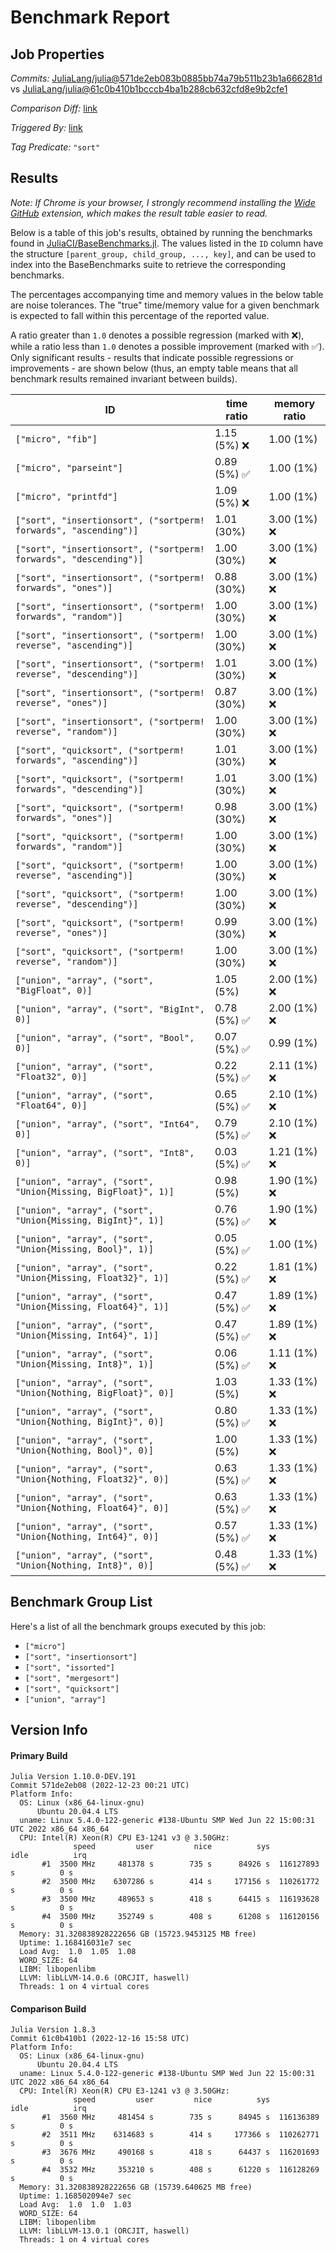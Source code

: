 # Benchmark Report

## Job Properties

*Commits:* [JuliaLang/julia@571de2eb083b0885bb74a79b511b23b1a666281d](https://github.com/JuliaLang/julia/commit/571de2eb083b0885bb74a79b511b23b1a666281d) vs [JuliaLang/julia@61c0b410b1bcccb4ba1b288cb632cfd8e9b2cfe1](https://github.com/JuliaLang/julia/commit/61c0b410b1bcccb4ba1b288cb632cfd8e9b2cfe1)

*Comparison Diff:* [link](https://github.com/JuliaLang/julia/compare/61c0b410b1bcccb4ba1b288cb632cfd8e9b2cfe1..571de2eb083b0885bb74a79b511b23b1a666281d)

*Triggered By:* [link](https://github.com/JuliaLang/julia/pull/47973#issuecomment-1363494011)

*Tag Predicate:* `"sort"`

## Results

*Note: If Chrome is your browser, I strongly recommend installing the [Wide GitHub](https://chrome.google.com/webstore/detail/wide-github/kaalofacklcidaampbokdplbklpeldpj?hl=en)
extension, which makes the result table easier to read.*

Below is a table of this job's results, obtained by running the benchmarks found in
[JuliaCI/BaseBenchmarks.jl](https://github.com/JuliaCI/BaseBenchmarks.jl). The values
listed in the `ID` column have the structure `[parent_group, child_group, ..., key]`,
and can be used to index into the BaseBenchmarks suite to retrieve the corresponding
benchmarks.

The percentages accompanying time and memory values in the below table are noise tolerances. The "true"
time/memory value for a given benchmark is expected to fall within this percentage of the reported value.

A ratio greater than `1.0` denotes a possible regression (marked with :x:), while a ratio less
than `1.0` denotes a possible improvement (marked with :white_check_mark:). Only significant results - results
that indicate possible regressions or improvements - are shown below (thus, an empty table means that all
benchmark results remained invariant between builds).

| ID | time ratio | memory ratio |
|----|------------|--------------|
| `["micro", "fib"]` | 1.15 (5%) :x: | 1.00 (1%)  |
| `["micro", "parseint"]` | 0.89 (5%) :white_check_mark: | 1.00 (1%)  |
| `["micro", "printfd"]` | 1.09 (5%) :x: | 1.00 (1%)  |
| `["sort", "insertionsort", ("sortperm! forwards", "ascending")]` | 1.01 (30%)  | 3.00 (1%) :x: |
| `["sort", "insertionsort", ("sortperm! forwards", "descending")]` | 1.00 (30%)  | 3.00 (1%) :x: |
| `["sort", "insertionsort", ("sortperm! forwards", "ones")]` | 0.88 (30%)  | 3.00 (1%) :x: |
| `["sort", "insertionsort", ("sortperm! forwards", "random")]` | 1.00 (30%)  | 3.00 (1%) :x: |
| `["sort", "insertionsort", ("sortperm! reverse", "ascending")]` | 1.00 (30%)  | 3.00 (1%) :x: |
| `["sort", "insertionsort", ("sortperm! reverse", "descending")]` | 1.01 (30%)  | 3.00 (1%) :x: |
| `["sort", "insertionsort", ("sortperm! reverse", "ones")]` | 0.87 (30%)  | 3.00 (1%) :x: |
| `["sort", "insertionsort", ("sortperm! reverse", "random")]` | 1.00 (30%)  | 3.00 (1%) :x: |
| `["sort", "quicksort", ("sortperm! forwards", "ascending")]` | 1.01 (30%)  | 3.00 (1%) :x: |
| `["sort", "quicksort", ("sortperm! forwards", "descending")]` | 1.01 (30%)  | 3.00 (1%) :x: |
| `["sort", "quicksort", ("sortperm! forwards", "ones")]` | 0.98 (30%)  | 3.00 (1%) :x: |
| `["sort", "quicksort", ("sortperm! forwards", "random")]` | 1.00 (30%)  | 3.00 (1%) :x: |
| `["sort", "quicksort", ("sortperm! reverse", "ascending")]` | 1.00 (30%)  | 3.00 (1%) :x: |
| `["sort", "quicksort", ("sortperm! reverse", "descending")]` | 1.00 (30%)  | 3.00 (1%) :x: |
| `["sort", "quicksort", ("sortperm! reverse", "ones")]` | 0.99 (30%)  | 3.00 (1%) :x: |
| `["sort", "quicksort", ("sortperm! reverse", "random")]` | 1.00 (30%)  | 3.00 (1%) :x: |
| `["union", "array", ("sort", "BigFloat", 0)]` | 1.05 (5%)  | 2.00 (1%) :x: |
| `["union", "array", ("sort", "BigInt", 0)]` | 0.78 (5%) :white_check_mark: | 2.00 (1%) :x: |
| `["union", "array", ("sort", "Bool", 0)]` | 0.07 (5%) :white_check_mark: | 0.99 (1%)  |
| `["union", "array", ("sort", "Float32", 0)]` | 0.22 (5%) :white_check_mark: | 2.11 (1%) :x: |
| `["union", "array", ("sort", "Float64", 0)]` | 0.65 (5%) :white_check_mark: | 2.10 (1%) :x: |
| `["union", "array", ("sort", "Int64", 0)]` | 0.79 (5%) :white_check_mark: | 2.10 (1%) :x: |
| `["union", "array", ("sort", "Int8", 0)]` | 0.03 (5%) :white_check_mark: | 1.21 (1%) :x: |
| `["union", "array", ("sort", "Union{Missing, BigFloat}", 1)]` | 0.98 (5%)  | 1.90 (1%) :x: |
| `["union", "array", ("sort", "Union{Missing, BigInt}", 1)]` | 0.76 (5%) :white_check_mark: | 1.90 (1%) :x: |
| `["union", "array", ("sort", "Union{Missing, Bool}", 1)]` | 0.05 (5%) :white_check_mark: | 1.00 (1%)  |
| `["union", "array", ("sort", "Union{Missing, Float32}", 1)]` | 0.22 (5%) :white_check_mark: | 1.81 (1%) :x: |
| `["union", "array", ("sort", "Union{Missing, Float64}", 1)]` | 0.47 (5%) :white_check_mark: | 1.89 (1%) :x: |
| `["union", "array", ("sort", "Union{Missing, Int64}", 1)]` | 0.47 (5%) :white_check_mark: | 1.89 (1%) :x: |
| `["union", "array", ("sort", "Union{Missing, Int8}", 1)]` | 0.06 (5%) :white_check_mark: | 1.11 (1%) :x: |
| `["union", "array", ("sort", "Union{Nothing, BigFloat}", 0)]` | 1.03 (5%)  | 1.33 (1%) :x: |
| `["union", "array", ("sort", "Union{Nothing, BigInt}", 0)]` | 0.80 (5%) :white_check_mark: | 1.33 (1%) :x: |
| `["union", "array", ("sort", "Union{Nothing, Bool}", 0)]` | 1.00 (5%)  | 1.33 (1%) :x: |
| `["union", "array", ("sort", "Union{Nothing, Float32}", 0)]` | 0.63 (5%) :white_check_mark: | 1.33 (1%) :x: |
| `["union", "array", ("sort", "Union{Nothing, Float64}", 0)]` | 0.63 (5%) :white_check_mark: | 1.33 (1%) :x: |
| `["union", "array", ("sort", "Union{Nothing, Int64}", 0)]` | 0.57 (5%) :white_check_mark: | 1.33 (1%) :x: |
| `["union", "array", ("sort", "Union{Nothing, Int8}", 0)]` | 0.48 (5%) :white_check_mark: | 1.33 (1%) :x: |

## Benchmark Group List

Here's a list of all the benchmark groups executed by this job:

- `["micro"]`
- `["sort", "insertionsort"]`
- `["sort", "issorted"]`
- `["sort", "mergesort"]`
- `["sort", "quicksort"]`
- `["union", "array"]`

## Version Info

#### Primary Build

```
Julia Version 1.10.0-DEV.191
Commit 571de2eb08 (2022-12-23 00:21 UTC)
Platform Info:
  OS: Linux (x86_64-linux-gnu)
      Ubuntu 20.04.4 LTS
  uname: Linux 5.4.0-122-generic #138-Ubuntu SMP Wed Jun 22 15:00:31 UTC 2022 x86_64 x86_64
  CPU: Intel(R) Xeon(R) CPU E3-1241 v3 @ 3.50GHz: 
              speed         user         nice          sys         idle          irq
       #1  3500 MHz     481378 s        735 s      84926 s  116127893 s          0 s
       #2  3500 MHz    6307286 s        414 s     177156 s  110261772 s          0 s
       #3  3500 MHz     489653 s        418 s      64415 s  116193628 s          0 s
       #4  3500 MHz     352749 s        408 s      61208 s  116120156 s          0 s
  Memory: 31.320838928222656 GB (15723.9453125 MB free)
  Uptime: 1.168416031e7 sec
  Load Avg:  1.0  1.05  1.08
  WORD_SIZE: 64
  LIBM: libopenlibm
  LLVM: libLLVM-14.0.6 (ORCJIT, haswell)
  Threads: 1 on 4 virtual cores

```

#### Comparison Build

```
Julia Version 1.8.3
Commit 61c0b410b1 (2022-12-16 15:58 UTC)
Platform Info:
  OS: Linux (x86_64-linux-gnu)
      Ubuntu 20.04.4 LTS
  uname: Linux 5.4.0-122-generic #138-Ubuntu SMP Wed Jun 22 15:00:31 UTC 2022 x86_64 x86_64
  CPU: Intel(R) Xeon(R) CPU E3-1241 v3 @ 3.50GHz: 
              speed         user         nice          sys         idle          irq
       #1  3560 MHz     481454 s        735 s      84945 s  116136389 s          0 s
       #2  3511 MHz    6314683 s        414 s     177366 s  110262771 s          0 s
       #3  3676 MHz     490168 s        418 s      64437 s  116201693 s          0 s
       #4  3532 MHz     353210 s        408 s      61220 s  116128269 s          0 s
  Memory: 31.320838928222656 GB (15739.640625 MB free)
  Uptime: 1.168502094e7 sec
  Load Avg:  1.0  1.0  1.03
  WORD_SIZE: 64
  LIBM: libopenlibm
  LLVM: libLLVM-13.0.1 (ORCJIT, haswell)
  Threads: 1 on 4 virtual cores

```

